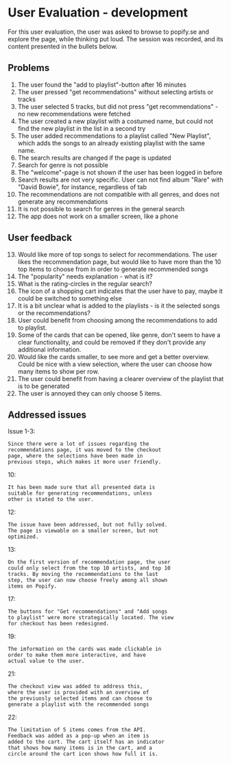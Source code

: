 # User Evaluation - development 

For this user evaluation, the user was asked to browse
to popify.se and explore the page, while thinking put loud.
The session was recorded, and its content presented in
the bullets below.

## Problems
1. The user found the "add to playlist"-button after 16 minutes
2. The user pressed "get recommendations" without selecting artists
or tracks
3. The user selected 5 tracks, but did not press "get recommendations" - 
no new recommendations were fetched
4. The user created a new playlist with a costumed name, but could not
find the new playlist in the list in a second try
5. The user added recommendations to a playlist called "New Playlist",
which adds the songs to an already existing playlist with the same name.
6. The search results are changed if the page is updated
7. Search for genre is not possible
8. The "welcome"-page is not shown if the user has been logged in before
9. Search results are not very specific. User can not find album "Rare" 
with "David Bowie", for instance, regardless of tab
10. The recommendations are not compatible with all genres, and does not
generate any recommendations 
11. It is not possible to search for genres in the general search
12. The app does not work on a smaller screen, like a phone

## User feedback
13. Would like more of top songs to select for recommendations. 
The user likes the recommendation page, but would like to have more
than  the 10 top items to choose from in order to generate recommended
songs
14. The "popularity" needs explanation - what is it? 
15. What is the rating-circles in the regular search? 
16. The icon of a shopping cart indicates that the user have to pay,
maybe it could be switched to something else
17. It is a bit unclear what is added to the playlists - is it the
selected songs or the recommendations? 
18. User could benefit from choosing among the recommendations to add to
playlist.
19. Some of the cards that can be opened, like genre, don't seem to have a
clear functionality, and could be removed if they don't provide any
additional information. 
20. Would like the cards smaller, to see more and get a better overview.
Could be nice with a view selection, where the user can choose how many 
items to show per row.
21. The user could benefit from having a clearer overview of the playlist
that is to be generated
22. The user is annoyed they can only choose 5 items. 

## Addressed issues
Issue 1-3: 

    Since there were a lot of issues regarding the 
    recommendations page, it was moved to the checkout 
    page, where the selections have been made in
    previous steps, which makes it more user friendly. 

10:

    It has been made sure that all presented data is 
    suitable for generating recommendations, unless
    other is stated to the user. 

12:

    The issue have been addressed, but not fully solved.
    The page is viewable on a smaller screen, but not
    optimized.

13:

    On the first version of recommendation page, the user 
    could only select from the top 10 artists, and top 10
    tracks. By moving the recommendations to the last 
    step, the user can now choose freely among all shown 
    items on Popify.

17:
        
    The buttons for "Get recommendations" and "Add songs
    to playlist" were more strategically located. The view
    for checkout has been redesigned. 

19:

    The imformation on the cards was made clickable in 
    order to make them more interactive, and have 
    actual value to the user. 

21: 

    The checkout view was added to address this,
    where the user is provided with an overview of 
    the previuosly selected items and can choose to
    generate a playlist with the recommended songs

22: 

    The limitation of 5 items comes from the API.
    Feedback was added as a pop-up when an item is
    added to the cart. The cart itself has an indicator
    that shows how many items is in the cart, and a 
    circle around the cart icon shows how full it is. 
    
